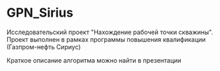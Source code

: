 # GPN_Sirius
Исследовательский проект "Нахождение рабочей точки скважины". Проект выполнен в рамках программы повышения квалификации (Газпром-нефть Сириус)

Краткое описание алгоритма можно найти в презентации
